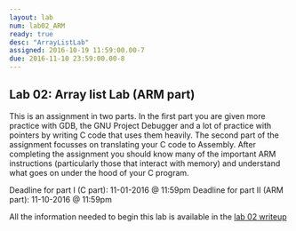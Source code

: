 ```yaml
---
layout: lab
num: lab02_ARM
ready: true
desc: "ArrayListLab"
assigned: 2016-10-19 11:59:00.00-7
due: 2016-11-10 23:59:00.00-8
---
```


## Lab 02: Array list Lab (ARM part)

This is an assignment in two parts. In the first part you are given more practice with GDB, the GNU Project Debugger and a lot of practice with pointers by writing C code that uses them heavily.
The second part of the assignment focusses on translating your C code to Assembly. After completing the assignment you should know many of the important ARM instructions (particularly those that interact with memory) and understand what goes on under the hood of your C program.


Deadline for part I (C part): 11-01-2016 @ 11:59pm
Deadline for part II (ARM part): 11-10-2016 @ 11:59pm

All the information needed to begin this lab is available in the [lab 02 writeup](/lab/lab02/arraylistlab.pdf) 